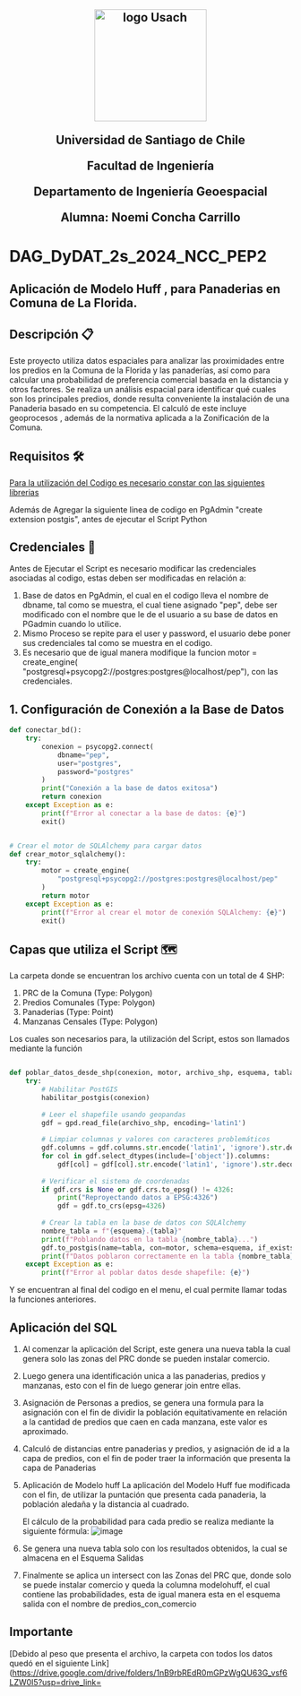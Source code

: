 <h2 align="center">
  <img width="200" src="https://upload.wikimedia.org/wikipedia/commons/d/d9/Usach_P1.png" alt="logo Usach">
<p>Universidad de Santiago de Chile
<p>Facultad de Ingeniería
<p>Departamento de Ingeniería Geoespacial
<p> Alumna: Noemi Concha Carrillo

</h2>
<h1>

# DAG_DyDAT_2s_2024_NCC_PEP2
## Aplicación de Modelo Huff , para Panaderias en Comuna de La Florida.

## Descripción 📋
Este proyecto utiliza datos espaciales para analizar las proximidades entre los predios en la Comuna de la Florida y las panaderías, así como para calcular una probabilidad de preferencia comercial basada en la distancia y otros factores. Se realiza un análisis espacial para identificar qué cuales son los principales predios, donde resulta conveniente la instalación de una Panaderia basado en su competencia.
El calculó de este incluye geoprocesos , además de la normativa aplicada a la Zonificación de la Comuna.


## Requisitos 🛠️

[Para la utilización del Codigo es necesario constar con las siguientes librerias](Requerimientos.txt) 

Además de Agregar la siguiente linea de codigo en PgAdmin "create extension postgis", antes de ejecutar el Script Python 



## Credenciales 🔑

Antes de Ejecutar el Script es necesario modificar las credenciales asociadas al codigo, estas deben ser modificadas en relación a:
 1. Base de datos en PgAdmin, el cual en el codigo lleva el nombre de dbname, tal como se muestra, el cual tiene asignado "pep", debe ser modificado con el nombre que le de el usuario a su base de datos en PGadmin cuando lo utilice.
 2. Mismo Proceso se repite para el user y password, el usuario debe poner sus credenciales tal como se muestra en el codigo.
 3. Es necesario que de igual manera modifique la funcion motor = create_engine( "postgresql+psycopg2://postgres:postgres@localhost/pep"), con las credenciales.
        

## 1. Configuración de Conexión a la Base de Datos


```python
def conectar_bd():
    try:
        conexion = psycopg2.connect(
            dbname="pep",
            user="postgres", 
            password="postgres"
        )
        print("Conexión a la base de datos exitosa")
        return conexion
    except Exception as e:
        print(f"Error al conectar a la base de datos: {e}")
        exit()


# Crear el motor de SQLAlchemy para cargar datos
def crear_motor_sqlalchemy():
    try:
        motor = create_engine(
            "postgresql+psycopg2://postgres:postgres@localhost/pep"
        )
        return motor
    except Exception as e:
        print(f"Error al crear el motor de conexión SQLAlchemy: {e}")
        exit()
```

## Capas que utiliza el Script 🗺️

La carpeta donde se encuentran los archivo cuenta con un total de 4 SHP:
1. PRC de la Comuna (Type: Polygon)
2. Predios Comunales (Type: Polygon)
3. Panaderias (Type: Point)
4. Manzanas Censales (Type: Polygon)

Los cuales son necesarios para, la utilización del Script, estos son llamados mediante la función

```python

def poblar_datos_desde_shp(conexion, motor, archivo_shp, esquema, tabla):
    try:
        # Habilitar PostGIS
        habilitar_postgis(conexion)
        
        # Leer el shapefile usando geopandas
        gdf = gpd.read_file(archivo_shp, encoding='latin1')
        
        # Limpiar columnas y valores con caracteres problemáticos
        gdf.columns = gdf.columns.str.encode('latin1', 'ignore').str.decode('utf-8')
        for col in gdf.select_dtypes(include=['object']).columns:
            gdf[col] = gdf[col].str.encode('latin1', 'ignore').str.decode('utf-8')
        
        # Verificar el sistema de coordenadas
        if gdf.crs is None or gdf.crs.to_epsg() != 4326:
            print("Reproyectando datos a EPSG:4326")
            gdf = gdf.to_crs(epsg=4326)
        
        # Crear la tabla en la base de datos con SQLAlchemy
        nombre_tabla = f"{esquema}.{tabla}"
        print(f"Poblando datos en la tabla {nombre_tabla}...")
        gdf.to_postgis(name=tabla, con=motor, schema=esquema, if_exists='replace')
        print(f"Datos poblaron correctamente en la tabla {nombre_tabla}")
    except Exception as e:
        print(f"Error al poblar datos desde shapefile: {e}")

```
Y se encuentran al final del codigo en el menu, el cual permite llamar todas la funciones anteriores.

## Aplicación del SQL

1. Al comenzar la aplicación del Script, este genera una nueva tabla la cual genera solo las zonas del PRC donde se pueden instalar comercio.
   
2. Luego genera una identificación unica a las panaderias, predios y manzanas, esto con el fin de luego generar join entre ellas.
   
3. Asignación de Personas a predios, se genera una formula para la asignación con el fin de dividir la población equitativamente en relación a la cantidad de predios que caen en cada manzana, este valor es aproximado.

4. Calculó de distancias entre panaderias y predios, y asignación de id a la capa de predios, con el fin de poder traer la información que presenta la capa de Panaderias

5. Aplicación de Modelo huff
   La aplicación del Modelo Huff fue modificada con el fin, de utilizar  la puntación que presenta cada panaderia, la población aledaña y la distancia al cuadrado.

   El cálculo de la probabilidad para cada predio se realiza mediante la siguiente fórmula:
   ![image](https://github.com/user-attachments/assets/e9abc94f-ddf8-47ab-bf5d-47780d060e76)
6. Se genera una nueva tabla solo con los resultados obtenidos, la cual se almacena en el Esquema Salidas
7. Finalmente se aplica un intersect con las Zonas del PRC que, donde solo se puede instalar comercio y queda la columna modelohuff, el cual contiene las probabilidades, esta de igual manera esta en el esquema salida con el nombre de predios_con_comercio

## Importante
[Debido al peso que presenta el archivo, la carpeta con todos los datos quedó en el siguiente Link] (https://drive.google.com/drive/folders/1nB9rbREdR0mGPzWgQU63G_vsf6LZW0I5?usp=drive_link=






